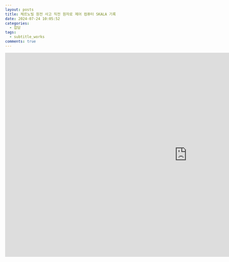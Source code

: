 ```yaml
---
layout: posts
title: 체르노빌 원전 사고 직전 원자로 제어 컴퓨터 SKALA 기록
date: 2024-07-24 10:05:52
categories:
  - 잡담
tags:
  - subtitle_works
comments: true
---
```

<iframe width="1188" height="668" src="https://www.youtube.com/embed/7JdR7hTK-64" title="체르노빌 발전소 사고 직전 SKALA 로그 [자막]" frameborder="0" allow="accelerometer; autoplay; clipboard-write; encrypted-media; gyroscope; picture-in-picture; web-share" referrerpolicy="strict-origin-when-cross-origin" allowfullscreen></iframe>